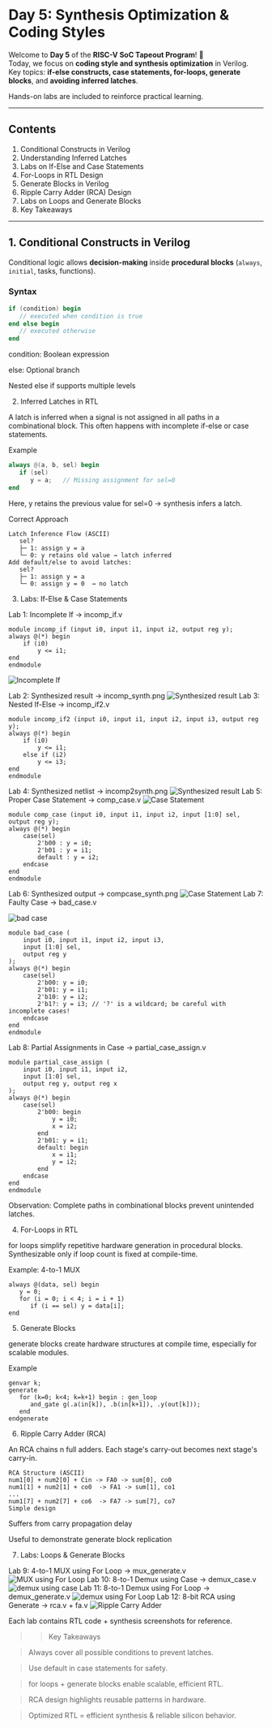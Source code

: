 # Day 5: **Synthesis Optimization & Coding Styles**

Welcome to **Day 5** of the **RISC-V SoC Tapeout Program**! 🚀  
Today, we focus on **coding style and synthesis optimization** in Verilog.  
Key topics: **if-else constructs, case statements, for-loops, generate blocks**, and **avoiding inferred latches**.  

Hands-on labs are included to reinforce practical learning.

---

##  Contents
1. Conditional Constructs in Verilog
2. Understanding Inferred Latches
3. Labs on If-Else and Case Statements
4. For-Loops in RTL Design
5. Generate Blocks in Verilog
6. Ripple Carry Adder (RCA) Design
7. Labs on Loops and Generate Blocks
8.  Key Takeaways

---

## 1. Conditional Constructs in Verilog
Conditional logic allows **decision-making** inside **procedural blocks** (`always`, `initial`, tasks, functions).  

### Syntax
```verilog
if (condition) begin
   // executed when condition is true
end else begin
   // executed otherwise
end
```

condition: Boolean expression

else: Optional branch

Nested else if supports multiple levels


2. Inferred Latches in RTL

A latch is inferred when a signal is not assigned in all paths in a combinational block.
This often happens with incomplete if-else or case statements.

Example
```verilog
always @(a, b, sel) begin
   if (sel)
      y = a;   // Missing assignment for sel=0
end
```

Here, y retains the previous value for sel=0 → synthesis infers a latch.

Correct Approach
```
Latch Inference Flow (ASCII)
   sel?
   ├─ 1: assign y = a
   └─ 0: y retains old value → latch inferred
Add default/else to avoid latches:
   sel?
   ├─ 1: assign y = a
   └─ 0: assign y = 0  → no latch
```

3. Labs: If-Else & Case Statements

Lab 1: Incomplete If → incomp_if.v
```
module incomp_if (input i0, input i1, input i2, output reg y);
always @(*) begin
    if (i0)
        y <= i1;
end
endmodule
```
![Incomplete If](incomp_if.png)

Lab 2: Synthesized result → incomp_synth.png
![Synthesized result](syn_incomp_if.png)
Lab 3: Nested If-Else → incomp_if2.v
```
module incomp_if2 (input i0, input i1, input i2, input i3, output reg y);
always @(*) begin
    if (i0)
        y <= i1;
    else if (i2)
        y <= i3;
end
endmodule
```
Lab 4: Synthesized netlist → incomp2synth.png
![Synthesized result](syn_incomp_if2.png)
Lab 5: Proper Case Statement → comp_case.v
![Case Statement](comp_case.png)
```
module comp_case (input i0, input i1, input i2, input [1:0] sel, output reg y);
always @(*) begin
    case(sel)
        2'b00 : y = i0;
        2'b01 : y = i1;
        default : y = i2;
    endcase
end
endmodule
```
Lab 6: Synthesized output → compcase_synth.png
![Case Statement](syn_comp_case.png)
Lab 7: Faulty Case → bad_case.v

![bad case](bad_case.png)
```
module bad_case (
    input i0, input i1, input i2, input i3,
    input [1:0] sel,
    output reg y
);
always @(*) begin
    case(sel)
        2'b00: y = i0;
        2'b01: y = i1;
        2'b10: y = i2;
        2'b1?: y = i3; // '?' is a wildcard; be careful with incomplete cases!
    endcase
end
endmodule
```
Lab 8: Partial Assignments in Case → partial_case_assign.v
```
module partial_case_assign (
    input i0, input i1, input i2,
    input [1:0] sel,
    output reg y, output reg x
);
always @(*) begin
    case(sel)
        2'b00: begin
            y = i0;
            x = i2;
        end
        2'b01: y = i1;
        default: begin
            x = i1;
            y = i2;
        end
    endcase
end
endmodule
```
 Observation: Complete paths in combinational blocks prevent unintended latches.


4. For-Loops in RTL

for loops simplify repetitive hardware generation in procedural blocks.
Synthesizable only if loop count is fixed at compile-time.

Example: 4-to-1 MUX
```
always @(data, sel) begin
   y = 0;
   for (i = 0; i < 4; i = i + 1)
      if (i == sel) y = data[i];
end
```

5. Generate Blocks

generate blocks create hardware structures at compile time, especially for scalable modules.

Example
```
genvar k;
generate
   for (k=0; k<4; k=k+1) begin : gen_loop
      and_gate g(.a(in[k]), .b(in[k+1]), .y(out[k]));
   end
endgenerate
```

6. Ripple Carry Adder (RCA)

An RCA chains n full adders. Each stage's carry-out becomes next stage's carry-in.
```
RCA Structure (ASCII)
num1[0] + num2[0] + Cin -> FA0 -> sum[0], co0
num1[1] + num2[1] + co0  -> FA1 -> sum[1], co1
...
num1[7] + num2[7] + co6  -> FA7 -> sum[7], co7
Simple design
```
Suffers from carry propagation delay

Useful to demonstrate generate block replication

7. Labs: Loops & Generate Blocks

Lab 9: 4-to-1 MUX using For Loop → mux_generate.v
![MUX using For Loop](mux_gen.png)
Lab 10: 8-to-1 Demux using Case → demux_case.v
![demux using case](demux_case.png)
Lab 11: 8-to-1 Demux using For Loop → demux_generate.v
![demux using For Loop](demux_generate.png)
Lab 12: 8-bit RCA using Generate → rca.v + fa.v
![Ripple Carry Adder](rca.png)

Each lab contains RTL code + synthesis screenshots for reference.

>>Key Takeaways

>Always cover all possible conditions to prevent latches.

>Use default in case statements for safety.

>for loops + generate blocks enable scalable, efficient RTL.

>RCA design highlights reusable patterns in hardware.

>Optimized RTL = efficient synthesis & reliable silicon behavior.
